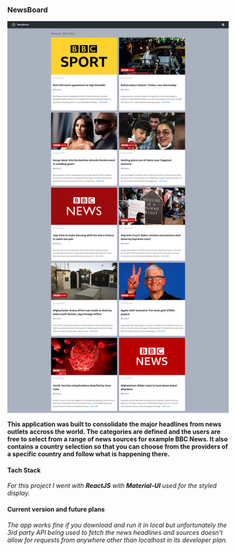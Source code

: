 ### NewsBoard
![NewsBoard](screenshot.png)

**This application was built to consolidate the major headlines from news outlets accross the world. The categories are defined and the users are free to select from a range of news sources for example BBC News. It also contains a country selection so that you can choose from the providers of a specific country and follow what is happening there.**

#### Tach Stack
*For this project I went with **ReactJS** with **Material-UI** used for the styled display.*

#### Current version and future plans
*The app works fine if you download and run it in local but unfortunately the 3rd party API being used to fetch the news headlines and sources doesn't allow for requests from anywhere other than localhost in its developer plan.*